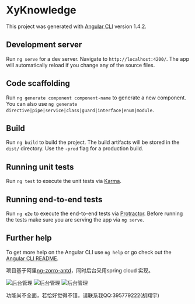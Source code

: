 # XyKnowledge

This project was generated with [Angular CLI](https://github.com/angular/angular-cli) version 1.4.2.

## Development server

Run `ng serve` for a dev server. Navigate to `http://localhost:4200/`. The app will automatically reload if you change any of the source files.

## Code scaffolding

Run `ng generate component component-name` to generate a new component. You can also use `ng generate directive|pipe|service|class|guard|interface|enum|module`.

## Build

Run `ng build` to build the project. The build artifacts will be stored in the `dist/` directory. Use the `-prod` flag for a production build.

## Running unit tests

Run `ng test` to execute the unit tests via [Karma](https://karma-runner.github.io).

## Running end-to-end tests

Run `ng e2e` to execute the end-to-end tests via [Protractor](http://www.protractortest.org/).
Before running the tests make sure you are serving the app via `ng serve`.

## Further help

To get more help on the Angular CLI use `ng help` or go check out the [Angular CLI README](https://github.com/angular/angular-cli/blob/master/README.md).


项目基于阿里[ng-zorro-antd](https://github.com/NG-ZORRO/ng-zorro-antd)，同时后台采用spring cloud 实现。

![后台管理](https://github.com/xiangyuhu/ng-zorro-antd-demo/blob/master/Screenshots/WX20180112-180027%402x.png)
![后台管理](https://github.com/xiangyuhu/ng-zorro-antd-demo/blob/master/Screenshots/WX20180112-180046%402x.png)
![后台管理](https://github.com/xiangyuhu/ng-zorro-antd-demo/blob/master/Screenshots/WX20180112-180113%402x.png)

 功能尚不全面，若恰好觉得不错，请联系我QQ:395779222(胡翔宇)
 

